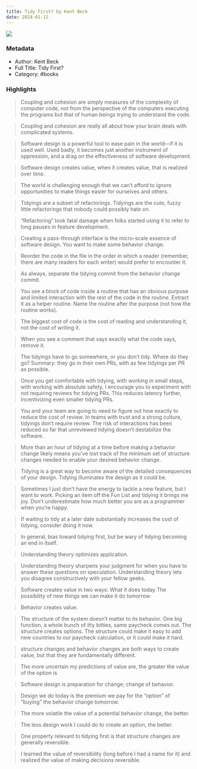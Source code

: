 ```yaml
---
title: Tidy First? by Kent Beck
date: 2024-01-12
---
```

![](https://m.media-amazon.com/images/I/81aFdV9iDQL._SY160.jpg)

### Metadata

- Author: Kent Beck
- Full Title: Tidy First?
- Category: #books

### Highlights

>  Coupling and cohesion are simply measures of the complexity of computer code, not from the perspective of the computers executing the programs but that of human beings trying to understand the code.

> Coupling and cohesion are really all about how your brain deals with complicated systems.

> Software design is a powerful tool to ease pain in the world—​if it is used well. Used badly, it becomes just another instrument of oppression, and a drag on the effectiveness of software development.

> Software design creates value, when it creates value, that is realized over time.
 
> The world is challenging enough that we can’t afford to ignore opportunities to make things easier for ourselves and others.

> Tidyings are a subset of refactorings. Tidyings are the cute, fuzzy little refactorings that nobody could possibly hate on.

> “Refactoring” took fatal damage when folks started using it to refer to long pauses in feature development. 

> Creating a pass-through interface is the micro-scale essence of software design. You want to make some behavior change. 

> Reorder the code in the file in the order in which a reader (remember, there are many readers for each writer) would prefer to encounter it. 

> As always, separate the tidying commit from the behavior change commit.

> You see a block of code inside a routine that has an obvious purpose and limited interaction with the rest of the code in the routine. Extract it as a helper routine. Name the routine after the purpose (not how the routine works).

> The biggest cost of code is the cost of reading and understanding it, not the cost of writing it. 

> When you see a comment that says exactly what the code says, remove it. 

> The tidyings have to go somewhere, or you don’t tidy. Where do they go? Summary: they go in their own PRs, with as few tidyings per PR as possible. 

> Once you get comfortable with tidying, with working in small steps, with working with absolute safety, I encourage you to experiment with not requiring reviews for tidying PRs. This reduces latency further, incentivizing even smaller tidying PRs. 

> You and your team are going to need to figure out how exactly to reduce the cost of review. In teams with trust and a strong culture, tidyings don’t require review. The risk of interactions has been reduced so far that unreviewed tidying doesn’t destabilize the software. 

> More than an hour of tidying at a time before making a behavior change likely means you’ve lost track of the minimum set of structure changes needed to enable your desired behavior change. 

> Tidying is a great way to become aware of the detailed consequences of your design. Tidying illuminates the design as it could be. 

> Sometimes I just don’t have the energy to tackle a new feature, but I want to work. Picking an item off the Fun List and tidying it brings me joy. Don’t underestimate how much better you are as a programmer when you’re happy. 

> If waiting to tidy at a later date substantially increases the cost of tidying, consider doing it now.

> In general, bias toward tidying first, but be wary of tidying becoming an end in itself. 

> Understanding theory optimizes application.

> Understanding theory sharpens your judgment for when you have to answer these questions on speculation. Understanding theory lets you disagree constructively with your fellow geeks. 

> Software creates value in two ways: What it does today The possibility of new things we can make it do tomorrow 

> Behavior creates value. 

> The structure of the system doesn’t matter to its behavior. One big function, a whole bunch of itty bitties, same paycheck comes out. The structure creates options. The structure could make it easy to add new countries to our paycheck calculation, or it could make it hard. 

> structure changes and behavior changes are both ways to create value, but that they are fundamentally different. 

> The more uncertain my predictions of value are, the greater the value of the option is 

> Software design is preparation for change; change of behavior. 

> Design we do today is the premium we pay for the “option” of “buying” the behavior change tomorrow. 

> The more volatile the value of a potential behavior change, the better. 

> The less design work I could do to create an option, the better. 

> One property relevant to tidying first is that structure changes are generally reversible. 

> I learned the value of reversibility (long before I had a name for it) and realized the value of making decisions reversible. 
